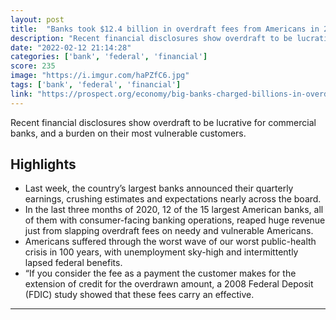 ```yaml
---
layout: post
title:  "Banks took $12.4 billion in overdraft fees from Americans in 2020. That means they took billions just from the people who have no money... in a global pandemic. I've never heard a stronger argument for the adoption of crypto and defi."
description: "Recent financial disclosures show overdraft to be lucrative for commercial banks, and a burden on their most vulnerable customers."
date: "2022-02-12 21:14:28"
categories: ['bank', 'federal', 'financial']
score: 235
image: "https://i.imgur.com/haPZfC6.jpg"
tags: ['bank', 'federal', 'financial']
link: "https://prospect.org/economy/big-banks-charged-billions-in-overdraft-fees-during-pandemic/"
---
```


Recent financial disclosures show overdraft to be lucrative for commercial banks, and a burden on their most vulnerable customers.

## Highlights

- Last week, the country’s largest banks announced their quarterly earnings, crushing estimates and expectations nearly across the board.
- In the last three months of 2020, 12 of the 15 largest American banks, all of them with consumer-facing banking operations, reaped huge revenue just from slapping overdraft fees on needy and vulnerable Americans.
- Americans suffered through the worst wave of our worst public-health crisis in 100 years, with unemployment sky-high and intermittently lapsed federal benefits.
- “If you consider the fee as a payment the customer makes for the extension of credit for the overdrawn amount, a 2008 Federal Deposit (FDIC) study showed that these fees carry an effective.

---
